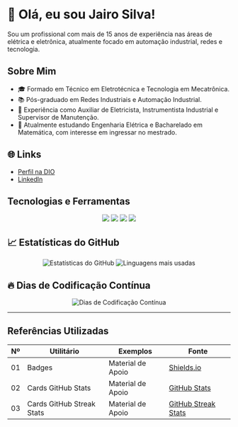 # 👋 Olá, eu sou Jairo Silva!

Sou um profissional com mais de 15 anos de experiência nas áreas de elétrica e eletrônica, atualmente focado em automação industrial, redes e tecnologia.

## Sobre Mim

- 🎓 Formado em Técnico em Eletrotécnica e Tecnologia em Mecatrônica.
- 📚 Pós-graduado em Redes Industriais e Automação Industrial.
- 🔧 Experiência como Auxiliar de Eletricista, Instrumentista Industrial e Supervisor de Manutenção.
- 🌱 Atualmente estudando Engenharia Elétrica e Bacharelado em Matemática, com interesse em ingressar no mestrado.

## 🌐 Links

- [Perfil na DIO](https://www.dio.me/users/tabjairo_silva)
- [LinkedIn](https://www.linkedin.com/in/jairof/)

## Tecnologias e Ferramentas

<p align="center">
  <img src="https://img.shields.io/badge/Java-ED8B00?style=for-the-badge&logo=java&logoColor=white" />
  <img src="https://img.shields.io/badge/Python-3776AB?style=for-the-badge&logo=python&logoColor=white" />
  <img src="https://img.shields.io/badge/Linux-FCC624?style=for-the-badge&logo=linux&logoColor=black" />
  <img src="https://img.shields.io/badge/Git-F05032?style=for-the-badge&logo=git&logoColor=white" />
</p>

## 📈 Estatísticas do GitHub

<p align="center">
  <img src="https://github-readme-stats.vercel.app/api?username=tabjairo_silva&show_icons=true&theme=radical" alt="Estatísticas do GitHub">
  <img src="https://github-readme-stats.vercel.app/api/top-langs/?username=tabjairo_silva&layout=compact&theme=radical" alt="Linguagens mais usadas">
</p>

## 🔥 Dias de Codificação Contínua

<p align="center">
  <img src="https://github-readme-streak-stats.herokuapp.com/?user=tabjairo_silva&theme=radical" alt="Dias de Codificação Contínua">
</p>

---

## Referências Utilizadas

| Nº | Utilitário                   | Exemplos                           | Fonte                              |
|----|------------------------------|------------------------------------|-----------------------------------|
| 01 | Badges                      | Material de Apoio                  | [Shields.io](https://shields.io) |
| 02 | Cards GitHub Stats          | Material de Apoio                  | [GitHub Stats](https://github.com/anuraghazra/github-readme-stats) |
| 03 | Cards GitHub Streak Stats   | Material de Apoio                  | [GitHub Streak Stats](https://github.com/DenverCoder1/github-readme-streak-stats) |

